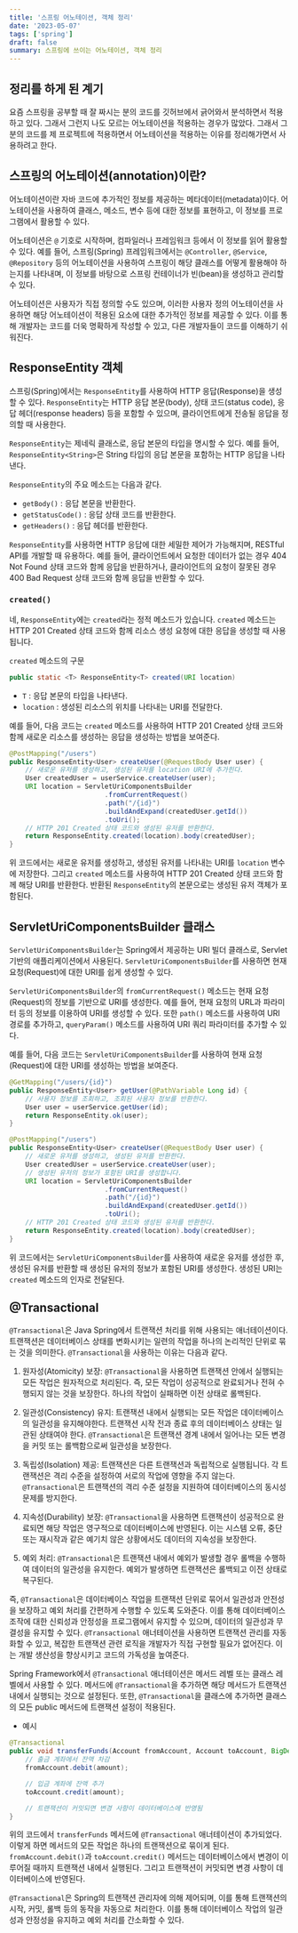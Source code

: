 ```yaml
---
title: '스프링 어노테이션, 객체 정리'
date: '2023-05-07'
tags: ['spring']
draft: false
summary: 스프링에 쓰이는 어노테이션, 객체 정리
---
```


## 정리를 하게 된 계기

요즘 스프링을 공부할 때 잘 짜시는 분의 코드를 깃허브에서 긁어와서 분석하면서 적용하고 있다. 그래서 그런지 나도 모르는 어노테이션을 적용하는 경우가 많았다. 그래서 그분의 코드를 제 프로젝트에 적용하면서 어노테이션을 적용하는 이유를 정리해가면서 사용하려고 한다.

## 스프링의 어노테이션(annotation)이란?

어노테이션이란 자바 코드에 추가적인 정보를 제공하는 메타데이터(metadata)이다. 어노테이션을 사용하여 클래스, 메소드, 변수 등에 대한 정보를 표현하고, 이 정보를 프로그램에서 활용할 수 있다.

어노테이션은 `@` 기호로 시작하며, 컴파일러나 프레임워크 등에서 이 정보를 읽어 활용할 수 있다. 예를 들어, 스프링(Spring) 프레임워크에서는 `@Controller`, `@Service`, `@Repository` 등의 어노테이션을 사용하여 스프링이 해당 클래스를 어떻게 활용해야 하는지를 나타내며, 이 정보를 바탕으로 스프링 컨테이너가 빈(bean)을 생성하고 관리할 수 있다.

어노테이션은 사용자가 직접 정의할 수도 있으며, 이러한 사용자 정의 어노테이션을 사용하면 해당 어노테이션이 적용된 요소에 대한 추가적인 정보를 제공할 수 있다. 이를 통해 개발자는 코드를 더욱 명확하게 작성할 수 있고, 다른 개발자들이 코드를 이해하기 쉬워진다.

## ResponseEntity 객체

스프링(Spring)에서는 `ResponseEntity`를 사용하여 HTTP 응답(Response)을 생성할 수 있다. `ResponseEntity`는 HTTP 응답 본문(body), 상태 코드(status code), 응답 헤더(response headers) 등을 포함할 수 있으며, 클라이언트에게 전송될 응답을 정의할 때 사용한다.

`ResponseEntity`는 제네릭 클래스로, 응답 본문의 타입을 명시할 수 있다. 예를 들어, `ResponseEntity<String>`은 String 타입의 응답 본문을 포함하는 HTTP 응답을 나타낸다.

`ResponseEntity`의 주요 메소드는 다음과 같다.

- `getBody()` : 응답 본문을 반환한다.
- `getStatusCode()` : 응답 상태 코드를 반환한다.
- `getHeaders()` : 응답 헤더를 반환한다.

`ResponseEntity`를 사용하면 HTTP 응답에 대한 세밀한 제어가 가능해지며, RESTful API를 개발할 때 유용하다. 예를 들어, 클라이언트에서 요청한 데이터가 없는 경우 404 Not Found 상태 코드와 함께 응답을 반환하거나, 클라이언트의 요청이 잘못된 경우 400 Bad Request 상태 코드와 함께 응답을 반환할 수 있다.

### `created()`

네, `ResponseEntity`에는 `created`라는 정적 메소드가 있습니다. `created` 메소드는 HTTP 201 Created 상태 코드와 함께 리소스 생성 요청에 대한 응답을 생성할 때 사용됩니다.

`created` 메소드의 구문

```java
public static <T> ResponseEntity<T> created(URI location)
```

- `T` : 응답 본문의 타입을 나타낸다.
- `location` : 생성된 리소스의 위치를 나타내는 URI를 전달한다.

예를 들어, 다음 코드는 `created` 메소드를 사용하여 HTTP 201 Created 상태 코드와 함께 새로운 리소스를 생성하는 응답을 생성하는 방법을 보여준다.

```java
@PostMapping("/users")
public ResponseEntity<User> createUser(@RequestBody User user) {
    // 새로운 유저를 생성하고, 생성된 유저를 location URI에 추가힌다.
    User createdUser = userService.createUser(user);
    URI location = ServletUriComponentsBuilder
                        .fromCurrentRequest()
                        .path("/{id}")
                        .buildAndExpand(createdUser.getId())
                        .toUri();
    // HTTP 201 Created 상태 코드와 생성된 유저를 반환한다.
    return ResponseEntity.created(location).body(createdUser);
}
```

위 코드에서는 새로운 유저를 생성하고, 생성된 유저를 나타내는 URI를 `location` 변수에 저장한다. 그리고 `created` 메소드를 사용하여 HTTP 201 Created 상태 코드와 함께 해당 URI를 반환한다. 반환된 `ResponseEntity`의 본문으로는 생성된 유저 객체가 포함된다.

## ServletUriComponentsBuilder 클래스

`ServletUriComponentsBuilder`는 Spring에서 제공하는 URI 빌더 클래스로, Servlet 기반의 애플리케이션에서 사용된다. `ServletUriComponentsBuilder`를 사용하면 현재 요청(Request)에 대한 URI를 쉽게 생성할 수 있다.

`ServletUriComponentsBuilder`의 `fromCurrentRequest()` 메소드는 현재 요청(Request)의 정보를 기반으로 URI를 생성한다. 예를 들어, 현재 요청의 URL과 파라미터 등의 정보를 이용하여 URI를 생성할 수 있다. 또한 `path()` 메소드를 사용하여 URI 경로를 추가하고, `queryParam()` 메소드를 사용하여 URI 쿼리 파라미터를 추가할 수 있다.

예를 들어, 다음 코드는 `ServletUriComponentsBuilder`를 사용하여 현재 요청(Request)에 대한 URI를 생성하는 방법을 보여준다.

```java
@GetMapping("/users/{id}")
public ResponseEntity<User> getUser(@PathVariable Long id) {
    // 사용자 정보를 조회하고, 조회된 사용자 정보를 반환한다.
    User user = userService.getUser(id);
    return ResponseEntity.ok(user);
}

@PostMapping("/users")
public ResponseEntity<User> createUser(@RequestBody User user) {
    // 새로운 유저를 생성하고, 생성된 유저를 반환한다.
    User createdUser = userService.createUser(user);
    // 생성된 유저의 정보가 포함된 URI를 생성합니다.
    URI location = ServletUriComponentsBuilder
                        .fromCurrentRequest()
                        .path("/{id}")
                        .buildAndExpand(createdUser.getId())
                        .toUri();
    // HTTP 201 Created 상태 코드와 생성된 유저를 반환한다.
    return ResponseEntity.created(location).body(createdUser);
}
```

위 코드에서는 `ServletUriComponentsBuilder`를 사용하여 새로운 유저를 생성한 후, 생성된 유저를 반환할 때 생성된 유저의 정보가 포함된 URI를 생성한다. 생성된 URI는 `created` 메소드의 인자로 전달된다.

## @Transactional

`@Transactional`은 Java Spring에서 트랜잭션 처리를 위해 사용되는 애너테이션이다. 트랜잭션은 데이터베이스 상태를 변화시키는 일련의 작업을 하나의 논리적인 단위로 묶는 것을 의미한다. `@Transactional`을 사용하는 이유는 다음과 같다.

1. 원자성(Atomicity) 보장: `@Transactional`을 사용하면 트랜잭션 안에서 실행되는 모든 작업은 원자적으로 처리된다. 즉, 모든 작업이 성공적으로 완료되거나 전혀 수행되지 않는 것을 보장한다. 하나의 작업이 실패하면 이전 상태로 롤백된다.

2. 일관성(Consistency) 유지: 트랜잭션 내에서 실행되는 모든 작업은 데이터베이스의 일관성을 유지해야한다. 트랜잭션 시작 전과 종료 후의 데이터베이스 상태는 일관된 상태여야 한다. `@Transactional`은 트랜잭션 경계 내에서 일어나는 모든 변경을 커밋 또는 롤백함으로써 일관성을 보장한다.

3. 독립성(Isolation) 제공: 트랜잭션은 다른 트랜잭션과 독립적으로 실행됩니다. 각 트랜잭션은 격리 수준을 설정하여 서로의 작업에 영향을 주지 않는다. `@Transactional`은 트랜잭션의 격리 수준 설정을 지원하여 데이터베이스의 동시성 문제를 방지한다.

4. 지속성(Durability) 보장: `@Transactional`을 사용하면 트랜잭션이 성공적으로 완료되면 해당 작업은 영구적으로 데이터베이스에 반영된다. 이는 시스템 오류, 중단 또는 재시작과 같은 예기치 않은 상황에서도 데이터의 지속성을 보장한다.

5. 예외 처리: `@Transactional`은 트랜잭션 내에서 예외가 발생할 경우 롤백을 수행하여 데이터의 일관성을 유지한다. 예외가 발생하면 트랜잭션은 롤백되고 이전 상태로 복구된다.

즉, `@Transactional`은 데이터베이스 작업을 트랜잭션 단위로 묶어서 일관성과 안전성을 보장하고 예외 처리를 간편하게 수행할 수 있도록 도와준다. 이를 통해 데이터베이스 조작에 대한 신뢰성과 안정성을 프로그램에서 유지할 수 있으며, 데이터의 일관성과 무결성을 유지할 수 있다. `@Transactional` 애너테이션을 사용하면 트랜잭션 관리를 자동화할 수 있고, 복잡한 트랜잭션 관련 로직을 개발자가 직접 구현할 필요가 없어진다. 이는 개발 생산성을 향상시키고 코드의 가독성을 높여준다.

Spring Framework에서 `@Transactional` 애너테이션은 메서드 레벨 또는 클래스 레벨에서 사용할 수 있다. 메서드에 `@Transactional`을 추가하면 해당 메서드가 트랜잭션 내에서 실행되는 것으로 설정된다. 또한, `@Transactional`을 클래스에 추가하면 클래스의 모든 public 메서드에 트랜잭션 설정이 적용된다.

- 예시

```java
@Transactional
public void transferFunds(Account fromAccount, Account toAccount, BigDecimal amount) {
    // 출금 계좌에서 잔액 차감
    fromAccount.debit(amount);

    // 입금 계좌에 잔액 추가
    toAccount.credit(amount);

    // 트랜잭션이 커밋되면 변경 사항이 데이터베이스에 반영됨
}
```

위의 코드에서 `transferFunds` 메서드에 `@Transactional` 애너테이션이 추가되었다. 이렇게 하면 메서드의 모든 작업은 하나의 트랜잭션으로 묶이게 된다. `fromAccount.debit()`과 `toAccount.credit()` 메서드는 데이터베이스에서 변경이 이루어질 때까지 트랜잭션 내에서 실행된다. 그리고 트랜잭션이 커밋되면 변경 사항이 데이터베이스에 반영된다.

`@Transactional`은 Spring의 트랜잭션 관리자에 의해 제어되며, 이를 통해 트랜잭션의 시작, 커밋, 롤백 등의 동작을 자동으로 처리한다. 이를 통해 데이터베이스 작업의 일관성과 안정성을 유지하고 예외 처리를 간소화할 수 있다.
